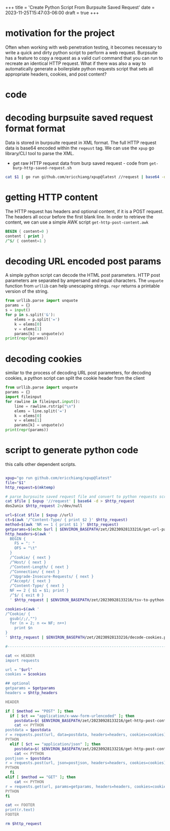 +++
title = 'Create Python Script From Burpsuite Saved Request'
date = 2023-11-25T15:47:03-06:00
draft = true
+++

# motivation for the project
Often when working with web penetration testing, it becomes necessary to write a quick and dirty python script to perform a web request.
Burpsuite has a feature to copy a request as a valid curl command that you can run to recreate an identical HTTP request.
What if there was also a way to automatically generate a boilerplate python requests script that sets all appropriate headers, cookies, and post content?

# code
# decoding burpsuite saved request format format

Data is stored in burpsuite request in XML format.
The full HTTP request data is base64 encoded within the `reqeust` tag.
We can use the `xpup` go library/CLI tool to parse the XML.

- get raw HTTP request data from burp saved request - code from `get-burp-http-saved-request.sh`
```bash
cat $1 | go run github.com/ericchiang/xpup@latest //request | base64 -d
```

# getting HTTP content
The HTTP request has headers and optional content, if it is a POST request.
The headers all occur before the first blank line.
In order to retrieve the content, we can use a simple AWK script `get-http-post-content.awk`
```awk
BEGIN { content=0 }
content { print }
/^$/ { content=1 }
```

# decoding URL encoded post params
A simple python script can decode the HTML post parameters.
HTTP post parameters are separated by ampersand and equal characters.
The `unquote` function from `urllib` can help unescaping strings.
`repr` returns a printable version of the string.

```python
from urllib.parse import unquote
params = {}
s = input()
for p in s.split('&'):
    elems = p.split('=')
    k = elems[0]
    v = elems[1]
    params[k] = unquote(v)
print(repr(params))
```

# decoding cookies
similar to the process of decoding URL post parameters, for decoding cookies, a python script can split the cookie header from the client
```python
from urllib.parse import unquote
params = {}
import fileinput
for rawline in fileinput.input():
    line = rawline.rstrip("\n")
    elems = line.split('=')
    k = elems[0]
    v = elems[1]
    params[k] = unquote(v)
print(repr(params))
```

# script to generate python code
this calls other dependent scripts.

```bash

xpup="go run github.com/ericchiang/xpup@latest"
file="$1"
http_request=$(mktemp)

# parse burpsuite saved request file and convert to python requests script for copying
cat $file | $xpup '//request' | base64 -d > $http_request
dos2unix $http_request 2>/dev/null

url=$(cat $file | $xpup //url)
ct=$(awk '/^Content-Type/ { print $2 }' $http_request)
method=$(awk 'NR == 1 { print $1 }' $http_request)
getparams=$(echo $url | $ENVIRON_BASEPATH/zet/20230928133216/get-url-params.py)
http_headers=$(awk '
  BEGIN {
    FS = ": "
    OFS = "\t"
  }
  /^Cookie/ { next }
  /^Host/ { next }
  /^Content-Length/ { next }
  /^Connection/ { next }
  /^Upgrade-Insecure-Requests/ { next }
  /^Accept/ { next }
  /^Content-Type/ { next }
  NF == 2 { $1 = $1; print }
  /^$/ { exit 0 }
  ' $http_request | $ENVIRON_BASEPATH/zet/20230928133216/tsv-to-python-dict.py)

cookies=$(awk '
/^Cookie/ {
  gsub(/;/,"")
  for (n = 2; n <= NF; n++)
    print $n
}
' $http_request | $ENVIRON_BASEPATH/zet/20230928133216/decode-cookies.py)

#--------------------------------------------------------------------------------

cat << HEADER
import requests

url = "$url"
cookies = $cookies

## optional
getparams = $getparams
headers = $http_headers

HEADER

if [ $method == "POST" ]; then
  if [ $ct == "application/x-www-form-urlencoded" ]; then
    postdata=$( $ENVIRON_BASEPATH/zet/20230928133216/get-http-post-content.awk $http_request | $ENVIRON_BASEPATH/zet/20230928133216/decode-post-params.py)
    cat << PYTHON
postdata = $postdata
r = requests.post(url, data=postdata, headers=headers, cookies=cookies)
PYTHON
  elif [ $ct == "application/json" ]; then
    postdata=$( $ENVIRON_BASEPATH/zet/20230928133216/get-http-post-content.awk $http_request )
    cat << PYTHON
postjson = $postdata
r = requests.post(url, json=postjson, headers=headers, cookies=cookies)
PYTHON
  fi
elif [ $method == "GET" ]; then
    cat << PYTHON
r = requests.get(url, params=getparams, headers=headers, cookies=cookies)
PYTHON
fi

cat << FOOTER
print(r.text)
FOOTER

rm $http_request
```
